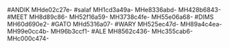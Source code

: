 #ANDIK
MHde02c27e-
#salaf
MH1cd3a49a-
MHe8336abd-
MH428b6843-
#MEET
MH8d89c86-
MH52f16a59-
MH3738c4fe-
MH55e06a68-
#DIMS
MH60d690e2-
#GATO
MHd5316a07-
#WARY
MH525ec47d-
MH89a4c4ea-
MH99e0cc4b-
MH96b3ccf1-
#ALE
MH8562c436-
MHc355cab6-
MHc000c474-